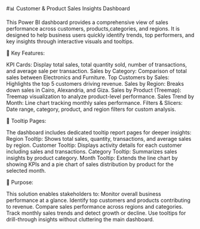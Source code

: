 #📊 Customer & Product Sales Insights Dashboard

This Power BI dashboard provides a comprehensive view of sales performance across customers, products,categories, 
and regions. It is designed to help business users quickly identify trends, top performers, and key insights 
through interactive visuals and tooltips.

🔹 Key Features:

KPI Cards: Display total sales, total quantity sold, number of transactions, and average sale per transaction.
Sales by Category: Comparison of total sales between Electronics and Furniture.
Top Customers by Sales: Highlights the top 5 customers driving revenue.
Sales by Region: Breaks down sales in Cairo, Alexandria, and Giza.
Sales by Product (Treemap): Treemap visualization to analyze product-level performance.
Sales Trend by Month: Line chart tracking monthly sales performance.
Filters & Slicers: Date range, category, product, and region filters for custom analysis.

🔹 Tooltip Pages:

The dashboard includes dedicated tooltip report pages for deeper insights:
Region Tooltip: Shows total sales, quantity, transactions, and average sales by region.
Customer Tooltip: Displays activity details for each customer including sales and transactions.
Category Tooltip: Summarizes sales insights by product category.
Month Tooltip: Extends the line chart by showing KPIs and a pie chart of sales distribution by product for the 
	       selected month.

🔹 Purpose:

This solution enables stakeholders to:
Monitor overall business performance at a glance.
Identify top customers and products contributing to revenue.
Compare sales performance across regions and categories.
Track monthly sales trends and detect growth or decline.
Use tooltips for drill-through insights without cluttering the main dashboard.
